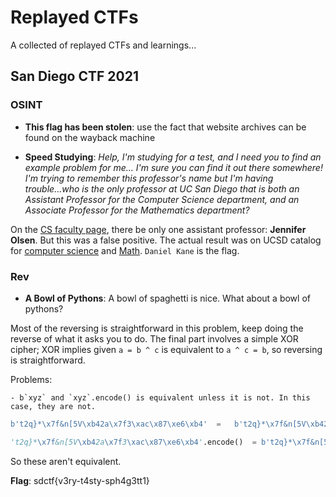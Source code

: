 # Replayed CTFs

A collected of replayed CTFs and learnings...

## San Diego CTF 2021

### OSINT

- **This flag has been stolen**: use the fact that website archives can be found on the wayback machine

- **Speed Studying**: *Help, I'm studying for a test, and I need you to find an example problem for me... I'm sure you can find it out there somewhere! I'm trying to remember this professor's name but I'm having trouble...who is the only professor at UC San Diego that is both an Assistant Professor for the Computer Science department, and an Associate Professor for the Mathematics department?*

On the [CS faculty page](https://www.sandiego.edu/engineering/programs/computer-science/faculty.php?name_search=&name_search_option=Any&relevancy=contains&sort=&list_view_type=box-view&filter_type=office-department-group&show_image=Yes&details_button=show-details-button&department_filter_type=0&row_limit=24&division_id=NaN&office_department_id=NaN&sub_department_id=160&sub_unit_id=NaN&group_id=5%2C6%2C7%2C8%2C10&scroll=true&filter_action=clicks), there be only one assistant professor: **Jennifer Olsen**. But this was a false positive. The actual result was on UCSD catalog for [computer science](https://catalog.ucsd.edu/faculty/CSE.html) and [Math](https://catalog.ucsd.edu/faculty/MATH.html). `Daniel Kane` is the flag.

### Rev

- **A Bowl of Pythons**: A bowl of spaghetti is nice. What about a bowl of pythons?

Most of the reversing is straightforward in this problem, keep doing the reverse of what it asks you to do. The final part involves a simple XOR cipher; XOR implies given `a = b ^ c` is equivalent to `a ^ c = b`, so reversing is straightforward.

Problems:
	
	- b`xyz` and `xyz`.encode() is equivalent unless it is not. In this case, they are not.

```py
b't2q}*\x7f&n[5V\xb42a\x7f3\xac\x87\xe6\xb4'  =   b't2q}*\x7f&n[5V\xb42a\x7f3\xac\x87\xe6\xb4'

't2q}*\x7f&n[5V\xb42a\x7f3\xac\x87\xe6\xb4'.encode()  = b't2q}*\x7f&n[5V\xc2\xb42a\x7f3\xc2\xac\xc2\x87\xc3\xa6\xc2\xb4'
```

So these aren't equivalent.

**Flag**: sdctf{v3ry-t4sty-sph4g3tt1}
